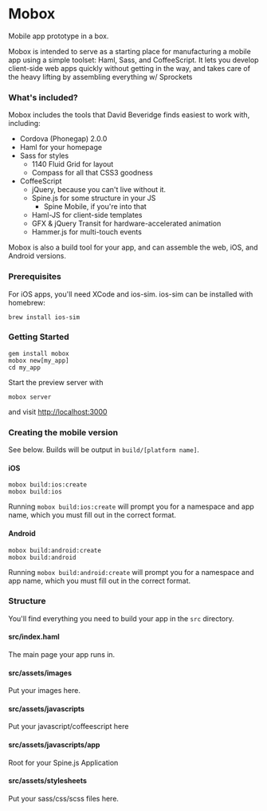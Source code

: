# Mobox

Mobile app prototype in a box.

Mobox is intended to serve as a starting place for manufacturing a mobile app using a simple toolset: Haml, Sass, and CoffeeScript.
It lets you develop client-side web apps quickly without getting in the way, and takes care of the heavy lifting by assembling
everything w/ Sprockets


### What's included?

Mobox includes the tools that David Beveridge finds easiest to work with, including:

* Cordova (Phonegap) 2.0.0
* Haml for your homepage
* Sass for styles
  - 1140 Fluid Grid for layout
  - Compass for all that CSS3 goodness
* CoffeeScript
  - jQuery, because you can't live without it.
  - Spine.js for some structure in your JS
    + Spine Mobile, if you're into that
  - Haml-JS for client-side templates
  - GFX & jQuery Transit for hardware-accelerated animation
  - Hammer.js for multi-touch events
  
Mobox is also a build tool for your app, and can assemble the web, iOS, and Android versions.

### Prerequisites

For iOS apps, you'll need XCode and ios-sim. ios-sim can be installed with homebrew:

    brew install ios-sim

### Getting Started

    gem install mobox
    mobox new[my_app]
    cd my_app

Start the preview server with

    mobox server

and visit [http://localhost:3000](http://localhost:3000)

### Creating the mobile version

See below.  Builds will be output in `build/[platform name]`.

#### iOS

    mobox build:ios:create
    mobox build:ios

Running `mobox build:ios:create` will prompt you for a namespace and app name, which you must fill out in the correct format.

#### Android

    mobox build:android:create
    mobox build:android

Running `mobox build:android:create` will prompt you for a namespace and app name, which you must fill out in the correct format.

### Structure

You'll find everything you need to build your app in the `src` directory.

#### src/index.haml
The main page your app runs in.

#### src/assets/images
Put your images here.

#### src/assets/javascripts
Put your javascript/coffeescript here

#### src/assets/javascripts/app
Root for your Spine.js Application

#### src/assets/stylesheets
Put your sass/css/scss files here.

